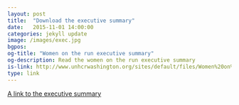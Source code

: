```yaml
---
layout: post
title:  "Download the executive summary"
date:   2015-11-01 14:00:00
categories: jekyll update
image: /images/exec.jpg
bgpos:
og-title: "Women on the run executive summary"
og-description: Read the women on the run executive summary
is-link: http://www.unhcrwashington.org/sites/default/files/Women%20on%20the%20Run%20Executive%20Summary.pdf
type: link
---
```


<a href="{{ page.is-link }}" target="_blank">A link to the executive summary</a>